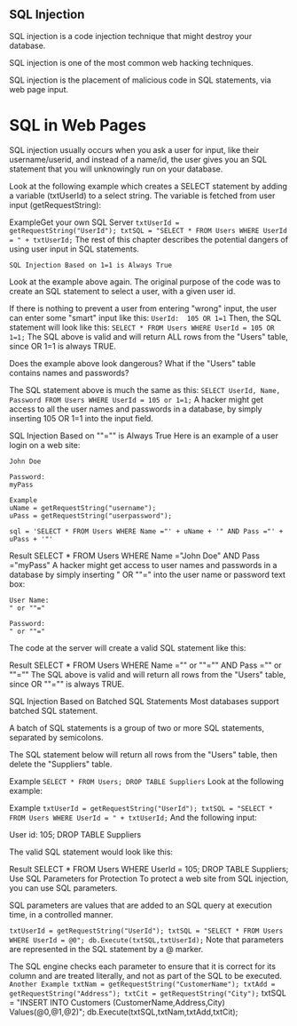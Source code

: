 ## SQL Injection

SQL injection is a code injection technique that might destroy your database.

SQL injection is one of the most common web hacking techniques.

SQL injection is the placement of malicious code in SQL statements, via web page input.

# SQL in Web Pages
SQL injection usually occurs when you ask a user for input, like their username/userid, and instead of a name/id, the user gives you an SQL statement that you will unknowingly run on your database.

Look at the following example which creates a SELECT statement by adding a variable (txtUserId) to a select string. The variable is fetched from user input (getRequestString):

ExampleGet your own SQL Server
`
txtUserId = getRequestString("UserId");
txtSQL = "SELECT * FROM Users WHERE UserId = " + txtUserId;
`
The rest of this chapter describes the potential dangers of using user input in SQL statements.

`SQL Injection Based on 1=1 is Always True`

Look at the example above again. The original purpose of the code was to create an SQL statement to select a user, with a given user id.

If there is nothing to prevent a user from entering "wrong" input, the user can enter some "smart" input like this:
`
UserId: 
105 OR 1=1
`
Then, the SQL statement will look like this:
`
SELECT * FROM Users WHERE UserId = 105 OR 1=1;
`
The SQL above is valid and will return ALL rows from the "Users" table, since OR 1=1 is always TRUE.

Does the example above look dangerous? What if the "Users" table contains names and passwords?

The SQL statement above is much the same as this:
`
SELECT UserId, Name, Password FROM Users WHERE UserId = 105 or 1=1;
`
A hacker might get access to all the user names and passwords in a database, by simply inserting 105 OR 1=1 into the input field.

SQL Injection Based on ""="" is Always True
Here is an example of a user login on a web site:

```Username:
John Doe

Password:
myPass

Example
uName = getRequestString("username");
uPass = getRequestString("userpassword");

sql = 'SELECT * FROM Users WHERE Name ="' + uName + '" AND Pass ="' + uPass + '"'
```
Result
SELECT * FROM Users WHERE Name ="John Doe" AND Pass ="myPass"
A hacker might get access to user names and passwords in a database by simply inserting " OR ""=" into the user name or password text box:
```
User Name:
" or ""="

Password:
" or ""="
```
The code at the server will create a valid SQL statement like this:

Result
SELECT * FROM Users WHERE Name ="" or ""="" AND Pass ="" or ""=""
The SQL above is valid and will return all rows from the "Users" table, since OR ""="" is always TRUE.

SQL Injection Based on Batched SQL Statements 
Most databases support batched SQL statement.

A batch of SQL statements is a group of two or more SQL statements, separated by semicolons.

The SQL statement below will return all rows from the "Users" table, then delete the "Suppliers" table.

Example
`
SELECT * FROM Users; DROP TABLE Suppliers
`
Look at the following example:

Example
`
txtUserId = getRequestString("UserId");
txtSQL = "SELECT * FROM Users WHERE UserId = " + txtUserId;
`
And the following input:

User id: 
105; DROP TABLE Suppliers

The valid SQL statement would look like this:

Result
SELECT * FROM Users WHERE UserId = 105; DROP TABLE Suppliers;
Use SQL Parameters for Protection
To protect a web site from SQL injection, you can use SQL parameters.

SQL parameters are values that are added to an SQL query at execution time, in a controlled manner.

`
txtUserId = getRequestString("UserId");
txtSQL = "SELECT * FROM Users WHERE UserId = @0";
db.Execute(txtSQL,txtUserId);
`
Note that parameters are represented in the SQL statement by a @ marker.

The SQL engine checks each parameter to ensure that it is correct for its column and are treated literally, and not as part of the SQL to be executed.
`
Another Example
txtNam = getRequestString("CustomerName");
txtAdd = getRequestString("Address");
txtCit = getRequestString("City");
`
txtSQL = "INSERT INTO Customers (CustomerName,Address,City) Values(@0,@1,@2)";
db.Execute(txtSQL,txtNam,txtAdd,txtCit);
